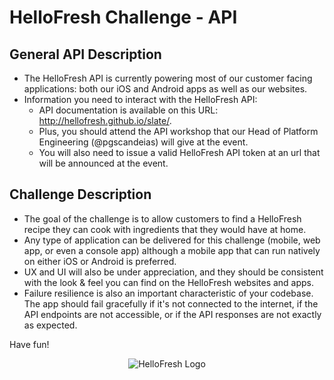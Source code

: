 # HelloFresh Challenge - API

## General API Description
- The HelloFresh API is currently powering most of our customer facing applications: both our iOS and Android apps as well as our websites.
- Information you need to interact with the HelloFresh API:
  - API documentation is available on this URL: http://hellofresh.github.io/slate/.
  - Plus, you should attend the API workshop that our Head of Platform Engineering (@pgscandeias) will give at the event.
  - You will also need to issue a valid HelloFresh API token at an url that will be announced at the event.


## Challenge Description
- The goal of the challenge is to allow customers to find a HelloFresh recipe they can cook with ingredients that they would have at home.
- Any type of application can be delivered for this challenge (mobile, web app, or even a console app) although a mobile app that can run natively on either iOS or Android is preferred.
- UX and UI will also be under appreciation, and they should be consistent with the look & feel you can find on the HelloFresh websites and apps.
- Failure resilience is also an important characteristic of your codebase. The app should fail gracefully if it's not connected to the internet, if the API endpoints are not accessible, or if the API responses are not exactly as expected.

Have fun!

<p align="center">
    <img alt="HelloFresh Logo" src="https://www.hellofresh.com/images/hellofresh-logo.png" />
</p>
